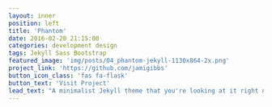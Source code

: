 ```yaml
---
layout: inner
position: left
title: 'Phantom'
date: 2016-02-20 21:15:00
categories: development design
tags: Jekyll Sass Bootstrap
featured_image: 'img/posts/04_phantom-jekyll-1130x864-2x.png'
project_link: 'https://github.com/jamigibbs'
button_icon_class: 'fas fa-flask'
button_text: 'Visit Project'
lead_text: "A minimalist Jekyll theme that you're looking at it right now"
---
```

